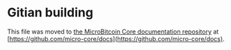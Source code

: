 Gitian building
================

This file was moved to [the MicroBitcoin Core documentation repository](https://github.com/micro-core/docs/blob/master/gitian-building.md) at [https://github.com/micro-core/docs](https://github.com/micro-core/docs).
